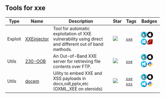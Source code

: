 
## Tools for xxe

| Type | Name | Description | Star | Tags | Badges |
| --- | --- | --- | --- | --- | --- |
|Exploit|[XXEinjector](https://github.com/enjoiz/XXEinjector)|Tool for automatic exploitation of XXE vulnerability using direct and different out of band methods.|![](https://img.shields.io/github/stars/enjoiz/XXEinjector?label=%20)|[`xxe`](/categorize/tags/xxe.md)|![linux](./images/linux.png)![macos](./images/apple.png)![windows](./images/windows.png)[![Ruby](/images/ruby.png)](/categorize/langs/Ruby.md)|
|Utils|[230-OOB](https://github.com/lc/230-OOB)|An Out-of-Band XXE server for retrieving file contents over FTP.|![](https://img.shields.io/github/stars/lc/230-OOB?label=%20)|[`xxe`](/categorize/tags/xxe.md)|![linux](./images/linux.png)![macos](./images/apple.png)![windows](./images/windows.png)[![Python](/images/python.png)](/categorize/langs/Python.md)|
|Utils|[docem](https://github.com/whitel1st/docem)|Uility to embed XXE and XSS payloads in docx,odt,pptx,etc (OXML_XEE on steroids)|![](https://img.shields.io/github/stars/whitel1st/docem?label=%20)|[`xxe`](/categorize/tags/xxe.md) [`xss`](/categorize/tags/xss.md)|![linux](./images/linux.png)![macos](./images/apple.png)![windows](./images/windows.png)[![Python](/images/python.png)](/categorize/langs/Python.md)|

